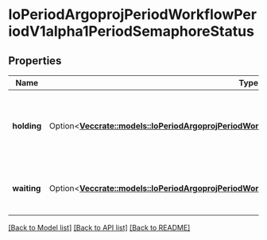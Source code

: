 # IoPeriodArgoprojPeriodWorkflowPeriodV1alpha1PeriodSemaphoreStatus

## Properties

Name | Type | Description | Notes
------------ | ------------- | ------------- | -------------
**holding** | Option<[**Vec<crate::models::IoPeriodArgoprojPeriodWorkflowPeriodV1alpha1PeriodSemaphoreHolding>**](io.argoproj.workflow.v1alpha1.SemaphoreHolding.md)> | Holding stores the list of resource acquired synchronization lock for workflows. | [optional]
**waiting** | Option<[**Vec<crate::models::IoPeriodArgoprojPeriodWorkflowPeriodV1alpha1PeriodSemaphoreHolding>**](io.argoproj.workflow.v1alpha1.SemaphoreHolding.md)> | Waiting indicates the list of current synchronization lock holders. | [optional]

[[Back to Model list]](../README.md#documentation-for-models) [[Back to API list]](../README.md#documentation-for-api-endpoints) [[Back to README]](../README.md)


